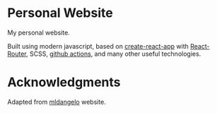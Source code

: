 # Personal Website

My personal website. 

Built using modern javascript, based on [create-react-app](https://github.com/facebook/create-react-app) with [React-Router](https://reactrouter.com/), SCSS, [github actions](https://github.com/features/actions), and many other useful technologies.


# Acknowledgments

Adapted from [mldangelo](https://github.com/mldangelo/personal-site) website.
